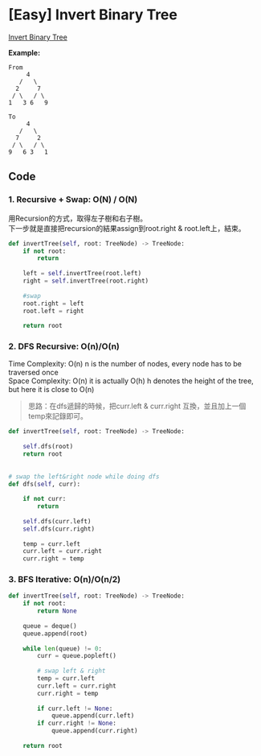 # \[Easy\] Invert Binary Tree

[Invert Binary Tree](https://leetcode.com/problems/invert-binary-tree/)

**Example:**

```text
From
     4
   /   \
  2     7
 / \   / \
1   3 6   9
```

```text
To
     4
   /   \
  7     2
 / \   / \
9   6 3   1
```

## Code

### 1. Recursive + Swap: O\(N\) / O\(N\)

用Recursion的方式，取得左子樹和右子樹。  
下一步就是直接把recursion的結果assign到root.right & root.left上，結束。 

```python
def invertTree(self, root: TreeNode) -> TreeNode:
    if not root:
        return 
    
    left = self.invertTree(root.left)
    right = self.invertTree(root.right)
    
    #swap
    root.right = left
    root.left = right
    
    return root
```

### 2. DFS Recursive: O\(n\)/O\(n\)

Time Complexity: O\(n\) n is the number of nodes, every node has to be traversed once  
Space Complexity: O\(n\) it is actually O\(h\) h denotes the height of the tree, but here it is close to O\(n\)

> 思路：在dfs遞歸的時候，把curr.left & curr.right 互換，並且加上一個temp來記錄即可。

```python
def invertTree(self, root: TreeNode) -> TreeNode:
    
    self.dfs(root)
    return root
    
    
# swap the left&right node while doing dfs    
def dfs(self, curr):
    
    if not curr:
        return 
    
    self.dfs(curr.left)
    self.dfs(curr.right)
    
    temp = curr.left
    curr.left = curr.right
    curr.right = temp


```

### 3. BFS Iterative: O\(n\)/O\(n/2\)

```python
def invertTree(self, root: TreeNode) -> TreeNode:
    if not root:
        return None
        
    queue = deque()
    queue.append(root)
    
    while len(queue) != 0:
        curr = queue.popleft()
        
        # swap left & right
        temp = curr.left
        curr.left = curr.right
        curr.right = temp
        
        if curr.left != None:
            queue.append(curr.left)
        if curr.right != None:
            queue.append(curr.right)
    
    return root
```

